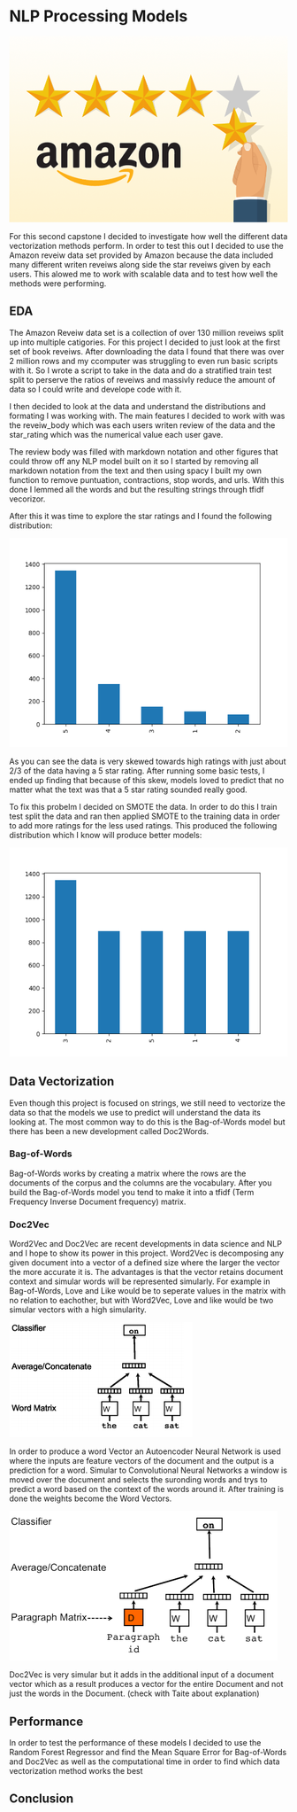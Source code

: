 # NLP Processing Models

![alt_text](images/headImage.png)

For this second capstone I decided to investigate how well the different data vectorization methods perform. In order to test this out I decided to use the Amazon reveiw data set provided by Amazon because the data included many different writen reveiws along side the star reveiws given by each users. This alowed me to work with scalable data and to test how well the methods were performing.

## EDA

The Amazon Reveiw data set is a collection of over 130 million reveiws split up into multiple catigories. For this project I decided to just look at the first set of book reveiws. After downloading the data I found that there was over 2 million rows and my ccomputer was struggling to even run basic scripts with it. So I wrote a script to take in the data and do a stratified train test split to perserve the ratios of reveiws and massivly reduce the amount of data so I could write and develope code with it.

I then decided to look at the data and understand the distributions and formating I was working with. The main features I decided to work with was the reveiw_body which was each users writen review of the data and the star_rating which was the numerical value each user gave.

The review body was filled with markdown notation and other figures that could throw off any NLP model built on it so I started by removing all markdown notation from the text and then using spacy I built my own function to remove puntuation, contractions, stop words, and urls. With this done I lemmed all the words and but the resulting strings through tfidf vecorizor.

After this it was time to explore the star ratings and I found the following distribution:

![alt_text](images/starting_class_distributions.png)

As you can see the data is very skewed towards high ratings with just about 2/3 of the data having a 5 star rating. After running some basic tests, I ended up finding that because of this skew, models loved to predict that no matter what the text was that a 5 star rating sounded really good.

To fix this probelm I decided on SMOTE the data. In order to do this I train test split the data and ran then applied SMOTE to the training data in order to add more ratings for the less used ratings. This produced the following distribution which I know will produce better models:

![alt_text](images/SMOTE_class_distributions.png)

## Data Vectorization

Even though this project is focused on strings, we still need to vectorize the data so that the models we use to predict will understand the data its looking at. The most common way to do this is the Bag-of-Words model but there has been a new development called Doc2Words.

### Bag-of-Words

Bag-of-Words works by creating a matrix where the rows are the documents of the corpus and the columns are the vocabulary. After you build the Bag-of-Words model you tend to make it into a tfidf (Term Frequency Inverse Document frequency) matrix.

### Doc2Vec

Word2Vec and Doc2Vec are recent developments in data science and NLP and I hope to show its power in this project. Word2Vec is decomposing any given document into a vector of a defined size where the larger the vector the more accurate it is. The advantages is that the vector retains document context and simular words will be represented simularly. For example in Bag-of-Words, Love and Like would be to seperate values in the matrix with no relation to eachother, but with Word2Vec, Love and like would be two simular vectors with a high simularity.

![alt_text](images/Word2VecExample.png)

In order to produce a word Vector an Autoencoder Neural Network is used where the inputs are feature vectors of the document and the output is a prediction for a word. Simular to Convolutional Neural Networks a window is moved over the document and selects the suronding words and trys to predict a word based on the context of the words around it. After training is done the weights become the Word Vectors.

![alt_text](images/Doc2VecExample.png)

Doc2Vec is very simular but it adds in the additional input of a document vector which as a result produces a vector for the entire Document and not just the words in the Document. (check with Taite about explanation)

## Performance

In order to test the performance of these models I decided to use the Random Forest Regressor and find the Mean Square Error for Bag-of-Words and Doc2Vec as well as the computational time in order to find which data vectorization method works the best

## Conclusion
